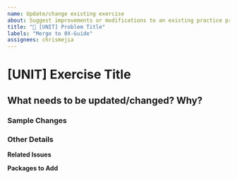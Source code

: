```yaml
---
name: Update/change existing exercise
about: Suggest improvements or modifications to an existing practice problem.
title: "🔄 [UNIT] Problem Title"
labels: "Merge to 0X-Guide"
assignees: chrismejia
---
```


# [UNIT] Exercise Title

## What needs to be updated/changed? Why?

### Sample Changes

### Other Details

**Related Issues**

<!-- Link issue numbers here -->

**Packages to Add**

<!-- Pkgs/libs needed to be added for this issue to completed  -->
